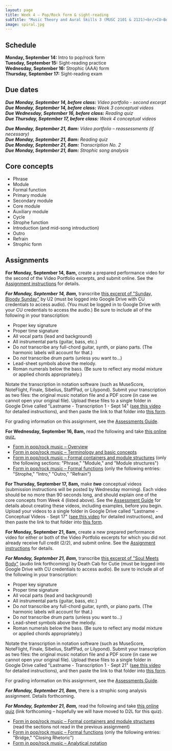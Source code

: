 ```yaml
---
layout: page
title: Week 4 – Pop/Rock form & sight-reading
subTitle: "Music Theory and Aural Skills 3 (MUSC 2101 & 2121)<br/>CU–Boulder, Fall 2015<br/>Kris Shaffer, Ph.D. – coordinator"
image: spiral.jpg
---
```


## Schedule

**Monday, September 14:** Intro to pop/rock form  
**Tuesday, September 15:** Sight-reading practice  
**Wednesday, September 16:** Strophic (AAA) form  
**Thursday, September 17:** Sight-reading exam

## Due dates

***Due Monday, September 14, before class:*** *Video portfolio - second excerpt*  
***Due Monday, September 14, before class:*** *Week 3 conceptual videos*  
***Due Wednesday, September 16, before class:*** *Reading quiz*  
***Due Thursday, September 17, before class:*** *Week 4 conceptual videos*  

***Due Monday, September 21, 8am:*** *Video portfolio – reassessments (if necessary)*  
***Due Monday, September 21, 8am:*** *Reading quiz*  
***Due Monday, September 21, 8am:*** *Transcription No. 2*  
***Due Monday, September 21, 8am:*** *Strophic song analysis*


## Core concepts

- Phrase  
- Module  
- Formal function  
- Primary module  
- Secondary module  
- Core module  
- Auxiliary module  
- Cycle  
- Strophe function  
- Introduction (and mid-song introduction)  
- Outro  
- Refrain  
- Strophic form  

## Assignments

**For Monday, September 14, 8am,** create a prepared performance video for the second of the Video Portfolio excerpts, and submit online. See the [Assignment instructions](/popRockVideoPortfolio/) for details.

***For Monday, September 14, 8am,*** transcribe [this excerpt of "Sunday, Bloody Sunday"](https://drive.google.com/open?id=0B9o4hmKNoi6cfkFiTkNLMnNkQmVaNjFVZXloaGpFb3JGdDlmaXZMaTBfWDJSQnFQbFNNTEU) by U2 (must be logged into Google Drive with CU credentials to access audio). (You must be logged in to Google Drive with your CU credentials to access the audio.) Be sure to include all of the following in your transcription:

- Proper key signature  
- Proper time signature  
- All vocal parts (lead and background)  
- All instrumental parts (guitar, bass, etc.)  
- Do *not* transcribe any full-chord guitar, synth, or piano parts. (The harmonic labels will account for that.)  
- Do *not* transcribe drum parts (unless you want to...)  
- Lead-sheet symbols above the melody.  
- Roman numerals below the bass. (Be sure to reflect any modal mixture or applied chords appropriately.)

Notate the transcription in notation software (such as MuseScore, NoteFlight, Finale, Sibelius, StaffPad, or Lilypond). Submit your transcription as two files: the original music notation file and a PDF score (in case we cannot open your original file). Upload these files to a single folder in Google Drive called "Lastname - Transcription 1 - Sept 14" ([see this video](https://vimeo.com/138322605) for detailed instructions), and then paste the link to that folder into [this form](https://docs.google.com/forms/d/1ViI8S07FmtJ9iWZAMxWItvvL3MD4got9TWG31xcpCAs/viewform?usp=send_form).

For grading information on this assignment, see the [Assessments Guide](/assessments/).

**For Wednesday, September 16, 8am,** read the following and take [this online quiz.](https://docs.google.com/forms/d/1bXRq81p_1-RhS7gLnIIJHo2fBQZre_enJ5SC0veirV4/viewform?usp=send_form)

- [Form in pop/rock music – Overview](http://openmusictheory.com/popRockForm.html)  
- [Form in pop/rock music – Terminology and basic concepts](http://openmusictheory.com/popRockForm-terms)  
- [Form in pop/rock music – Formal containers and module structures](http://openmusictheory.com/popRockForm-containers) (only the following sections: "Phrase," "Module," and "Module structures")  
- [Form in pop/rock music – Formal functions](http://openmusictheory.com/popRockForm-functions) (only the following entries: "Strophe," "Intro," "Outro," "Refrain")  


**For Thursday, September 17, 8am,** make ***two*** conceptual videos (submission instructions will be posted by Wednesday morning). Each video should be no more than 90 seconds long, and should explain one of the core concepts from Week 4 (listed above). See the [Assessment Guide](/assessments/) for details about creating these videos, including examples, before you begin. Upload your videos to a single folder in Google Drive called "Lastname - Conceptual Videos - Sept 17" ([see this video](https://vimeo.com/138322605) for detailed instructions), and then paste the link to that folder into [this form]().

**For Monday, September 21, 8am,** create a new prepared performance video for either or both of the Video Portfolio excerpts for which you did not already receive full credit (2/2), and submit online. See the [Assignment instructions](/popRockVideoPortfolio/) for details.

***For Monday, September 21, 8am,*** transcribe [this excerpt of "Soul Meets Body"]() (audio link forthcoming) by Death Cab for Cutie (must be logged into Google Drive with CU credentials to access audio). Be sure to include all of the following in your transcription:

- Proper key signature  
- Proper time signature  
- All vocal parts (lead and background)  
- All instrumental parts (guitar, bass, etc.)  
- Do *not* transcribe any full-chord guitar, synth, or piano parts. (The harmonic labels will account for that.)  
- Do *not* transcribe drum parts (unless you want to...)  
- Lead-sheet symbols above the melody.  
- Roman numerals below the bass. (Be sure to reflect any modal mixture or applied chords appropriately.)

Notate the transcription in notation software (such as MuseScore, NoteFlight, Finale, Sibelius, StaffPad, or Lilypond). Submit your transcription as two files: the original music notation file and a PDF score (in case we cannot open your original file). Upload these files to a single folder in Google Drive called "Lastname - Transcription 1 - Sept 21" ([see this video](https://vimeo.com/138322605) for detailed instructions), and then paste the link to that folder into [this form]().

For grading information on this assignment, see the [Assessments Guide](/assessments/).

***For Monday, September 21, 8am,*** there is a strophic song analysis assignment. Details forthcoming.

***For Monday, September 21, 8am,*** read the following and take [this online quiz]() (link forthcoming – hopefully we will have moved to D2L for this quiz). 

- [Form in pop/rock music – Formal containers and module structures](http://openmusictheory.com/popRockForm-containers) (read the sections not read in the previous assignment)  
- [Form in pop/rock music – Formal functions](http://openmusictheory.com/popRockForm-functions) (only the following entries: "Bridge," "Closing Rhetoric")  
- [Form in pop/rock music – Analytical notation](http://openmusictheory.com/popRockForm-notation)  

